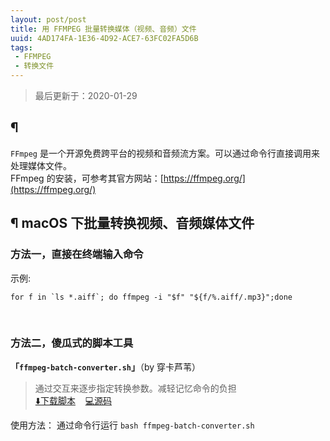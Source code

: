 ```yaml
---
layout: post/post
title: 用 FFMPEG 批量转换媒体（视频、音频）文件
uuid: 4AD174FA-1E36-4D92-ACE7-63FC02FA5D6B
tags: 
 - FFMPEG
 - 转换文件
---
```

> 最后更新于：2020-01-29





## &para;

`FFmpeg` 是一个开源免费跨平台的视频和音频流方案。可以通过命令行直接调用来处理媒体文件。  
FFmpeg 的安装，可参考其官方网站：[https://ffmpeg.org/](https://ffmpeg.org/)


## &para; macOS 下批量转换视频、音频媒体文件

### 方法一，直接在终端输入命令

示例:
```shell
for f in `ls *.aiff`; do ffmpeg -i "$f" "${f/%.aiff/.mp3}";done
```

&nbsp;

### 方法二，傻瓜式的脚本工具

**「`ffmpeg-batch-converter.sh`」**（by 穿卡芦苇）  
> 通过交互来逐步指定转换参数。减轻记忆命令的负担   
> [⬇️下载脚本](/download/ffmpeg-batch-converter_v20200128.sh)
&nbsp;&nbsp;
[💻源码](https://github.com/NodeWee/macOS-Workflow/blob/master/ffmpeg-batch-converter.sh)  

使用方法： 通过命令行运行 `bash ffmpeg-batch-converter.sh`



